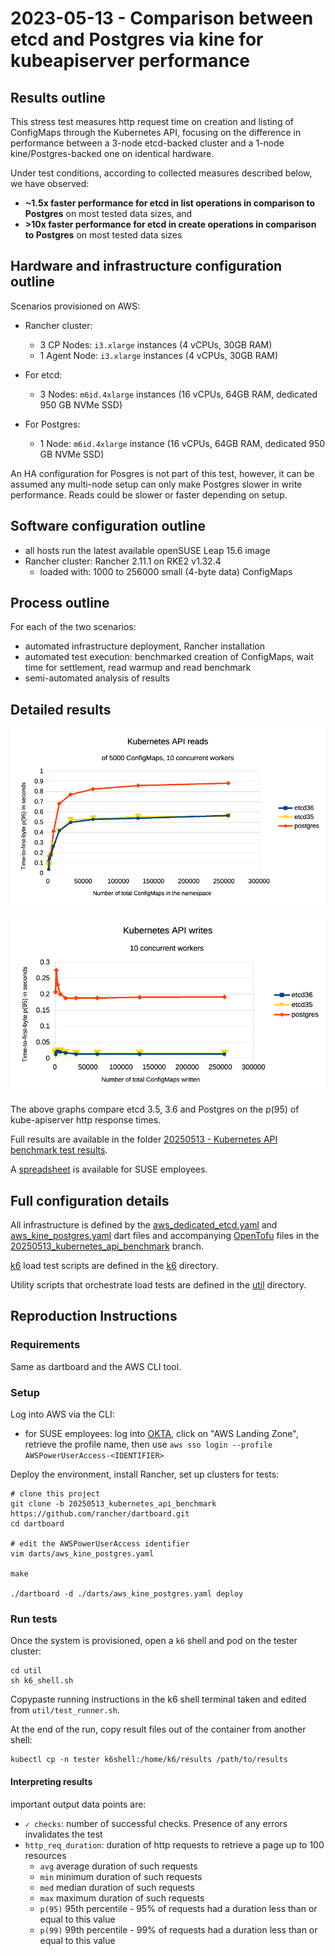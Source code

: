 # 2023-05-13 - Comparison between etcd and Postgres via kine for kubeapiserver performance

## Results outline

This stress test measures http request time on creation and listing of ConfigMaps through the Kubernetes API, focusing on the difference in performance between a 3-node etcd-backed cluster and a 1-node kine/Postgres-backed one on identical hardware.

Under test conditions, according to collected measures described below, we have observed:
* **~1.5x faster performance for etcd in list operations in comparison to Postgres** on most tested data sizes, and
* **>10x faster performance for etcd in create operations in comparison to Postgres** on most tested data sizes

## Hardware and infrastructure configuration outline

Scenarios provisioned on AWS:

* Rancher cluster:
    * 3 CP Nodes: `i3.xlarge` instances (4 vCPUs, 30GB RAM)
    * 1 Agent Node: `i3.xlarge` instances (4 vCPUs, 30GB RAM)

* For etcd:
    * 3 Nodes: `m6id.4xlarge` instances (16 vCPUs, 64GB RAM, dedicated 950 GB NVMe SSD)

* For Postgres:
    * 1 Node: `m6id.4xlarge` instance (16 vCPUs, 64GB RAM, dedicated 950 GB NVMe SSD)

An HA configuration for Posgres is not part of this test, however, it can be assumed any multi-node setup can only make Postgres slower in write performance. Reads could be slower or faster depending on setup.

## Software configuration outline

- all hosts run the latest available openSUSE Leap 15.6 image
- Rancher cluster: Rancher 2.11.1 on RKE2 v1.32.4
  - loaded with: 1000 to 256000 small (4-byte data) ConfigMaps

## Process outline
For each of the two scenarios:
* automated infrastructure deployment, Rancher installation
* automated test execution: benchmarked creation of ConfigMaps, wait time for settlement, read warmup and read benchmark
* semi-automated analysis of results

## Detailed results

![20250513-1.png](images/20250513-1.png)

![20250513-2.png](images/20250513-2.png)

The above graphs compare etcd 3.5, 3.6 and Postgres on the p(95) of kube-apiserver http response times.

Full results are available in the folder [20250513 - Kubernetes API benchmark test results](20250513%20-%20Kubernetes%20API%20benchmark%20test%20results).

A [spreadsheet](https://drive.google.com/file/d/12_pP2iqarnGgXdV5qRs7fbAjTAZPiA1q/view?usp=sharing) is  available for SUSE employees.


## Full configuration details

All infrastructure is defined by the [aws_dedicated_etcd.yaml](../darts/aws_dedicated_etcd.yaml) and [aws_kine_postgres.yaml](../darts/aws_kine_postgres.yaml) dart files and accompanying [OpenTofu](https://opentofu.org/) files in the [20250513_kubernetes_api_benchmark](https://github.com/rancher/dartboard/tree/20250513_kubernetes_api_benchmark) branch.

[k6](https://k6.io) load test scripts are defined in the [k6](../k6) directory.

Utility scripts that orchestrate load tests are defined in the [util](../util) directory.

## Reproduction Instructions

### Requirements

Same as dartboard and the AWS CLI tool.

### Setup

Log into AWS via the CLI:
  - for SUSE employees: log into [OKTA](https://suse.okta.com), click on "AWS Landing Zone", retrieve the profile name, then use `aws sso login --profile AWSPowerUserAccess-<IDENTIFIER>`

Deploy the environment, install Rancher, set up clusters for tests:
```shell
# clone this project
git clone -b 20250513_kubernetes_api_benchmark https://github.com/rancher/dartboard.git
cd dartboard

# edit the AWSPowerUserAccess identifier
vim darts/aws_kine_postgres.yaml

make

./dartboard -d ./darts/aws_kine_postgres.yaml deploy
````

### Run tests

Once the system is provisioned, open a `k6` shell and pod on the tester cluster:
```shell
cd util
sh k6_shell.sh
```

Copypaste running instructions in the k6 shell terminal taken and edited from `util/test_runner.sh`.

At the end of the run, copy result files out of the container from another shell:

```shell
kubectl cp -n tester k6shell:/home/k6/results /path/to/results
```

#### Interpreting results
important output data points are:
 * `✓ checks`: number of successful checks. Presence of any errors invalidates the test
 * `http_req_duration`: duration of http requests to retrieve a page up to 100 resources
   * `avg` average duration of such requests
   * `min` minimum duration of such requests
   * `med` median duration of such requests
   * `max` maximum duration of such requests
   * `p(95)` 95th percentile - 95% of requests had a duration less than or equal to this value
   * `p(99)` 99th percentile - 99% of requests had a duration less than or equal to this value
